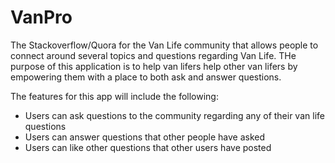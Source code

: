 # VanPro
The Stackoverflow/Quora for the Van Life community that allows people to connect around several topics and questions regarding Van Life. THe purpose of this application is to help van lifers help other van lifers by empowering them with a place to both ask and answer questions. 

The features for this app will include the following: 
- Users can ask questions to the community regarding any of their van life questions
- Users can answer questions that other people have asked
- Users can like other questions that other users have posted